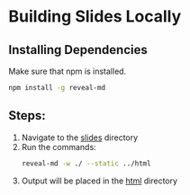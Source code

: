 # Building Slides Locally

## Installing Dependencies
Make sure that npm is installed.

```bash
npm install -g reveal-md
```

## Steps:
1. Navigate to the [slides](slides) directory
2. Run the commands:
    ```bash
    reveal-md -w ./ --static ../html
    ```
3. Output will be placed in the [html](html) directory
